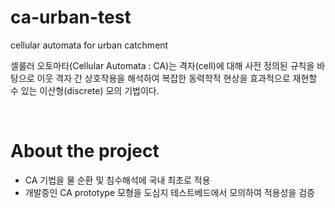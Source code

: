# ca-urban-test
cellular automata for urban catchment

셀룰러 오토마타(Cellular Automata : CA)는 격자(cell)에 대해 사전 정의된 규칙을 바탕으로 이웃 격자 간 상호작용을 해석하여 복잡한 동력학적 현상을 효과적으로 재현할 수 있는 이산형(discrete) 모의 기법이다.

<br>

# About the project
* CA 기법을 물 순환 및 침수해석에 국내 최초로 적용
* 개발중인 CA prototype 모형을 도심지 테스트베드에서 모의하여 적용성을 검증




